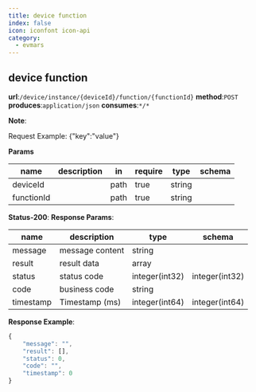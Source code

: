 ```yaml
---
title: device function
index: false
icon: iconfont icon-api
category:
  - evmars
---
```


## device function

**url**:`/device/instance/{deviceId}/function/{functionId}`
**method**:`POST`
**produces**:`application/json`
**consumes**:`*/*`

**Note**:

Request Example: {"key":"value"}

**Params**

| name   | description | in | require | type | schema |
| ---------- | -------- | -------- | -------- | -------- | ------ |
| deviceId   |          | path     | true     | string   |        |
| functionId |          | path     | true     | string   |        |

**Status-200**:
**Response Params**:

| name  | description     | type         | schema         |
| --------- | ------------ | -------------- | -------------- |
| message   | message content     | string         |                |
| result    | result data     | array          |                |
| status    | status code       | integer(int32) | integer(int32) |
| code      | business code       | string         |                |
| timestamp | Timestamp (ms) | integer(int64) | integer(int64) |

**Response Example**:

```javascript
{
	"message": "",
	"result": [],
	"status": 0,
	"code": "",
	"timestamp": 0
}
```
